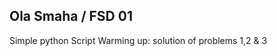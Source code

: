 Ola Smaha / FSD 01
------------------
Simple python Script
Warming up: solution of problems 1,2 & 3

